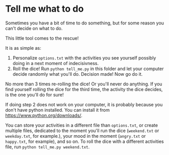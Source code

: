 # Tell me what to do

Sometimes you have a bit of time to do something, but for some reason you can't decide on what to do.

This little tool comes to the rescue!

It is as simple as:
1. Personalize `options.txt` with the activities you see yourself possibly doing in a next moment of indecisivness.
2. Roll the dice! Run `python tell_me.py` in this folder and let your computer decide randomly what you'll do. Decision made! Now go do it.

No more than 3 times re-rolling the dice! Or you'll never do anything.
If you find yourself rolling the dice for the third time, the activity the dice decides, is the one you'll do for sure!

If doing step 2 does not work on your computer, it is probably because you don't have python installed. You can install it from https://www.python.org/downloads/.

You can store your activities in a different file than `options.txt`, or create multiple files, dedicated to the moment you'll run the dice (`weekend.txt` or `weekday.txt`, for example.), your mood in the moment (`angry.txt` or `happy.txt`, for example), and so on.
To roll the dice with a different activities file, run `python tell_me.py weekend.txt`.
